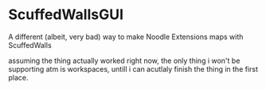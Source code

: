 # ScuffedWallsGUI
A different (albeit, very bad) way to make Noodle Extensions maps with ScuffedWalls


assuming the thing actually worked right now, the only thing i won't be supporting atm is workspaces, untill i can acutlaly finish the thing in the first place. 